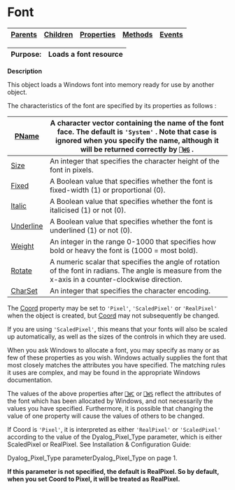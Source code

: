 




<h1 class="heading"><span class="name">Font</span></h1>

| [Parents](../ParentLists/Font.htm) | [Children](../ChildLists/Font.htm) | [Properties](../PropLists/Font.htm) | [Methods](../MethodLists/Font.htm) | [Events](../EventLists/Font.htm) |
| --- | --- | --- | --- | ---  |


| Purpose: | Loads a font resource |
| --- | ---  |


**Description**


This object loads a Windows font into memory ready for use by another object.




The characteristics of the font are specified by its properties as follows :


| [PName](../a-z/pname.md) | A character vector containing the name of the font face.       The default is `'System'` . Note that       case is ignored when you specify the name, although it will be returned       correctly by [`⎕WG`](../../Language/System%20Functions/wg.htm) . |
| --- | ---  |
| [Size](../a-z/size.md) | An integer that specifies the character height of the font in pixels. |
| [Fixed](../a-z/fixed.md) | A Boolean value that specifies whether the font is fixed-width (1) or       proportional (0). |
| [Italic](../a-z/italic.md) | A Boolean value that specifies whether the font is italicised (1) or not       (0). |
| [Underline](../a-z/underline.md) | A Boolean value that specifies whether the font is underlined (1) or not (0). |
| [Weight](../a-z/weight.md) | An integer in the range 0-1000 that specifies how bold or heavy the font is (1000 = most bold). |
| [Rotate](../a-z/rotate.md) | A numeric scalar that specifies the angle of rotation of the font in       radians. The angle is measure from the x-axis in a counter-clockwise       direction. |
| [CharSet](../a-z/charset.md) | An integer that specifies the character encoding. |



The [Coord](../a-z/coord.md) property may be set to  `'Pixel'`, `'ScaledPixel'` or `'RealPixel'` when the object is created, but [Coord](../a-z/coord.md) may not subsequently be changed.


If you are using `'ScaledPixel'`, this means that your fonts will also be scaled up automatically, as well as the sizes of the controls in which they are used.


When you ask Windows to allocate a font, you may specify as many or as few of these properties as you wish. Windows actually supplies the font that most closely matches the attributes you have specified. The matching rules it uses are complex, and may be found in the appropriate Windows documentation.


The values of the above properties after [`⎕WC`](../../Language/System%20Functions/wc.htm) or [`⎕WS`](../../Language/System%20Functions/ws.htm) reflect the attributes of the font which has been allocated by Windows, and not necessarily the values you have specified. Furthermore, it is possible that changing the value of one property will cause the values of others to be changed.


If Coord is `'Pixel'`, it is interpreted as either `'RealPixel'` or `'ScaledPixel'` according to the value of the Dyalog_Pixel_Type parameter, which is either ScaledPixel or RealPixel. See 
Installation & Configuration Guide: 

Dyalog_Pixel_Type parameterDyalog_Pixel_Type on page 1.


**If this parameter is not specified, the default is RealPixel. So by default, when you set Coord to Pixel, it will be treated as RealPixel.**



